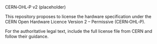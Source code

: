 CERN‑OHL‑P v2 (placeholder)

This repository proposes to license the hardware specification under the CERN Open Hardware Licence Version 2 – Permissive (CERN‑OHL‑P).

For the authoritative legal text, include the full license file from CERN and follow their guidance.
